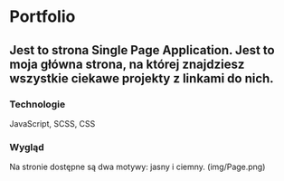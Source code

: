 # Portfolio
## Jest to strona Single Page Application. Jest to moja główna strona, na której znajdziesz wszystkie ciekawe projekty z linkami do nich. 

### Technologie
JavaScript, SCSS, CSS

### Wygląd
Na stronie dostępne są dwa motywy: jasny i ciemny.
(img/Page.png)